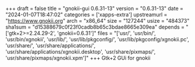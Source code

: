+++
draft = false
title = "gnokii-gui 0.6.31-13"
version = "0.6.31-13"
date = "2024-01-07T18:47:02"
categories = ['xapps-extra']
upstreamurl = "https://www.gnokii.org"
arch = "x86_64"
size = "127244"
usize = "484373"
sha1sum = "d15388679c0f23f0cadb8b65c3bdae8665e309ea"
depends = "['gtk+2>=2.24.29-2', 'gnokii=0.6.31']"
files = "['usr/', 'usr/bin/', 'usr/bin/xgnokii', 'usr/lib/', 'usr/lib/pkgconfig/', 'usr/lib/pkgconfig/xgnokii.pc', 'usr/share/', 'usr/share/applications/', 'usr/share/applications/xgnokii.desktop', 'usr/share/pixmaps/', 'usr/share/pixmaps/xgnokii.xpm']"
+++
Gtk+2 GUi for gnokii